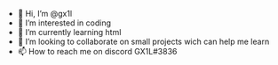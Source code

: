 - 👋 Hi, I’m @gx1l
- 👀 I’m interested in coding
- 🌱 I’m currently learning html
- 💞️ I’m looking to collaborate on small projects wich can help me learn
- 📫 How to reach me on discord GX1L#3836

<!---
gx1l/gx1l is a ✨ special ✨ repository because its `README.md` (this file) appears on your GitHub profile.
You can click the Preview link to take a look at your changes.
--->

